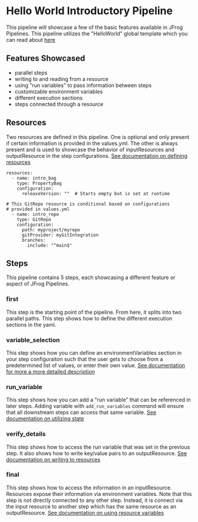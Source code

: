 # Hello World Introductory Pipeline
This pipeline will showcase a few of the basic features available in JFrog Pipelines. This pipeline utilizes the "HelloWorld" global template which you can read about [here](https://www.jfrog.com/confluence/display/JFROG/Global+Templates)

## Features Showcased
- parallel steps
- writing to and reading from a resource
- using "run variables" to pass information between steps
- customizable environment variables
- different execution sections
- steps connected through a resource

## Resources
Two resources are defined in this pipeline. One is optional and only present if certain information is provided in the values.yml.  The other is always present and is used to showcase the behavior of inputResources and outputResource in the step configurations. [See documentation on defining resources](https://www.jfrog.com/confluence/display/JFROG/Pipelines+Resources)

```
resources:
  - name: intro_bag
    type: PropertyBag
    configuration:
      releaseVersion: ""  # Starts empty but is set at runtime

# This GitRepo resource is conditional based on configurations
# provided in values.yml
  - name: intro_repo
    type: GitRepo
    configuration:
      path: myproject/myrepo
      gitProvider: myGitIntegration
      branches:
        include: "^main$"
```

## Steps
This pipeline contains 5 steps, each showcasing a different feature or aspect of JFrog Pipelines.
### first
This step is the starting point of the pipeline. From here, it splits into two parallel paths. This step shows how to define the different execution sections in the yaml.

### variable_selection
This step shows how you can define an environmentVariables section in your step configuraiton such that the user gets to choose from a predetermined list of values, or enter their own value. [See documentation for more a more detailed description](https://www.jfrog.com/confluence/display/JFROG/Pipelines+Environment+Variables#PipelinesEnvironmentVariables-EnvironmentVariablesConfiguration)


### run_variable
This step shows how you can add a "run variable" that can be referenced in later steps. Adding variable with `add_run_variables` command will ensure that all downstream steps can access that same variable. [See documentation on utilizing state](https://www.jfrog.com/confluence/display/JFROG/Creating+Stateful+Pipelines#CreatingStatefulPipelines-runStateRunState)

### verify_details
This step shows how to access the run variable that was set in the previous step. It also shows how to write key/value pairs to an outputResource. [See documentation on writing to resources](https://www.jfrog.com/confluence/display/JFROG/Pipelines+Resources#PipelinesResources-UsingStatefulResources)

### final
This step shows how to access the information in an inputResource. Resources expose their information via environment variables. Note that this step is not directly connected to any other step. Instead, it is connect via the input resource to another step which has the same resource as an outputResource. [See documentation on using resource variables](https://www.jfrog.com/confluence/display/JFROG/Pipelines+Resources#PipelinesResources-UsingResourcesValuesinEnvironmentVariables)
